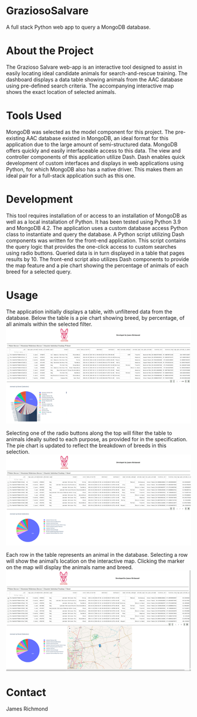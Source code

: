 # GraziosoSalvare
A full stack Python web app to query a MongoDB database.

# About the Project
The Grazioso Salvare web-app is an interactive tool designed to assist in easily locating ideal candidate animals for search-and-rescue training.  The dashboard displays a data table showing animals from the AAC database using pre-defined search criteria.  The accompanying interactive map shows the exact location of selected animals.

# Tools Used
MongoDB was selected as the model component for this project.  The pre-existing AAC database existed in MongoDB, an ideal format for this application due to the large amount of semi-structured data.  MongoDB offers quickly and easily interfaceable access to this data.
The view and controller components of this application utilize Dash.  Dash enables quick development of custom interfaces and displays in web applications using Python, for which MongoDB also has a native driver.  This makes them an ideal pair for a full-stack application such as this one.

# Development
This tool requires installation of or access to an installation of MongoDB as well as a local installation of Python.  It has been tested using Python 3.9 and MongoDB 4.2.
The application uses a custom database access Python class to instantiate and query the database.  A Python script utilizing Dash components was written for the front-end application.  This script contains the query logic that provides the one-click access to custom searches using radio buttons.  Queried data is in turn displayed in a table that pages results by 10.  The front-end script also utilizes Dash components to provide the map feature and a pie chart showing the percentage of animals of each breed for a selected query.

# Usage
The application initially displays a table, with unfiltered data from the database.  Below the table is a pie chart showing breed, by percentage, of all animals within the selected filter.
![](images/usage_1.png)

Selecting one of the radio buttons along the top will filter the table to animals ideally suited to each purpose, as provided for in the specification.  The pie chart is updated to reflect the breakdown of breeds in this selection.
![](images/usage_2.png)

Each row in the table represents an animal in the database.  Selecting a row will show the animal’s location on the interactive map.  Clicking the marker on the map will display the animals name and breed.
![](images/usage_3.png)

# Contact
James Richmond
